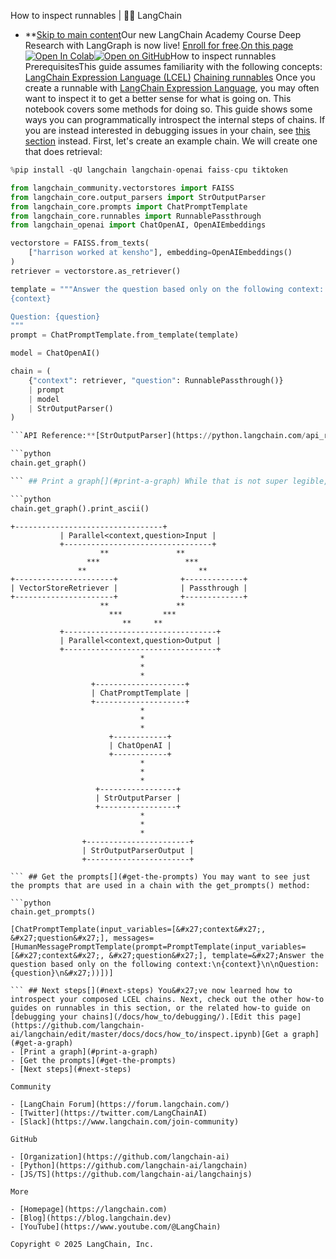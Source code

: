 How to inspect runnables | 🦜️🔗 LangChain
- **[Skip to main content](#__docusaurus_skipToContent_fallback)Our new LangChain Academy Course Deep Research with LangGraph is now live! [Enroll for free](https://academy.langchain.com/courses/deep-research-with-langgraph/?utm_medium=internal&utm_source=docs&utm_campaign=q3-2025_deep-research-course_co).[On this page![Open In Colab ](https://colab.research.google.com/assets/colab-badge.svg)](https://colab.research.google.com/github/langchain-ai/langchain/blob/master/docs/docs/how_to/inspect.ipynb)[![Open on GitHub ](https://img.shields.io/badge/Open%20on%20GitHub-grey?logo=github&logoColor=white)](https://github.com/langchain-ai/langchain/blob/master/docs/docs/how_to/inspect.ipynb)How to inspect runnables PrerequisitesThis guide assumes familiarity with the following concepts: [LangChain Expression Language (LCEL)](/docs/concepts/lcel/) [Chaining runnables](/docs/how_to/sequence/) Once you create a runnable with [LangChain Expression Language](/docs/concepts/lcel/), you may often want to inspect it to get a better sense for what is going on. This notebook covers some methods for doing so. This guide shows some ways you can programmatically introspect the internal steps of chains. If you are instead interested in debugging issues in your chain, see [this section](/docs/how_to/debugging/) instead. First, let&#x27;s create an example chain. We will create one that does retrieval:

```python
%pip install -qU langchain langchain-openai faiss-cpu tiktoken

```

```python
from langchain_community.vectorstores import FAISS
from langchain_core.output_parsers import StrOutputParser
from langchain_core.prompts import ChatPromptTemplate
from langchain_core.runnables import RunnablePassthrough
from langchain_openai import ChatOpenAI, OpenAIEmbeddings

vectorstore = FAISS.from_texts(
    ["harrison worked at kensho"], embedding=OpenAIEmbeddings()
)
retriever = vectorstore.as_retriever()

template = """Answer the question based only on the following context:
{context}

Question: {question}
"""
prompt = ChatPromptTemplate.from_template(template)

model = ChatOpenAI()

chain = (
    {"context": retriever, "question": RunnablePassthrough()}
    | prompt
    | model
    | StrOutputParser()
)

```API Reference:**[StrOutputParser](https://python.langchain.com/api_reference/core/output_parsers/langchain_core.output_parsers.string.StrOutputParser.html) | [ChatPromptTemplate](https://python.langchain.com/api_reference/core/prompts/langchain_core.prompts.chat.ChatPromptTemplate.html) | [RunnablePassthrough](https://python.langchain.com/api_reference/core/runnables/langchain_core.runnables.passthrough.RunnablePassthrough.html) ## Get a graph[​](#get-a-graph) You can use the get_graph() method to get a graph representation of the runnable:

```python
chain.get_graph()

``` ## Print a graph[​](#print-a-graph) While that is not super legible, you can use the print_ascii() method to show that graph in a way that&#x27;s easier to understand:

```python
chain.get_graph().print_ascii()

```

```output
+---------------------------------+
           | Parallel<context,question>Input |
           +---------------------------------+
                    **               **
                 ***                   ***
               **                         **
+----------------------+              +-------------+
| VectorStoreRetriever |              | Passthrough |
+----------------------+              +-------------+
                    **               **
                      ***         ***
                         **     **
           +----------------------------------+
           | Parallel<context,question>Output |
           +----------------------------------+
                             *
                             *
                             *
                  +--------------------+
                  | ChatPromptTemplate |
                  +--------------------+
                             *
                             *
                             *
                      +------------+
                      | ChatOpenAI |
                      +------------+
                             *
                             *
                             *
                   +-----------------+
                   | StrOutputParser |
                   +-----------------+
                             *
                             *
                             *
                +-----------------------+
                | StrOutputParserOutput |
                +-----------------------+

``` ## Get the prompts[​](#get-the-prompts) You may want to see just the prompts that are used in a chain with the get_prompts() method:

```python
chain.get_prompts()

```

```output
[ChatPromptTemplate(input_variables=[&#x27;context&#x27;, &#x27;question&#x27;], messages=[HumanMessagePromptTemplate(prompt=PromptTemplate(input_variables=[&#x27;context&#x27;, &#x27;question&#x27;], template=&#x27;Answer the question based only on the following context:\n{context}\n\nQuestion: {question}\n&#x27;))])]

``` ## Next steps[​](#next-steps) You&#x27;ve now learned how to introspect your composed LCEL chains. Next, check out the other how-to guides on runnables in this section, or the related how-to guide on [debugging your chains](/docs/how_to/debugging/).[Edit this page](https://github.com/langchain-ai/langchain/edit/master/docs/docs/how_to/inspect.ipynb)[Get a graph](#get-a-graph)
- [Print a graph](#print-a-graph)
- [Get the prompts](#get-the-prompts)
- [Next steps](#next-steps)

Community

- [LangChain Forum](https://forum.langchain.com/)
- [Twitter](https://twitter.com/LangChainAI)
- [Slack](https://www.langchain.com/join-community)

GitHub

- [Organization](https://github.com/langchain-ai)
- [Python](https://github.com/langchain-ai/langchain)
- [JS/TS](https://github.com/langchain-ai/langchainjs)

More

- [Homepage](https://langchain.com)
- [Blog](https://blog.langchain.dev)
- [YouTube](https://www.youtube.com/@LangChain)

Copyright © 2025 LangChain, Inc.